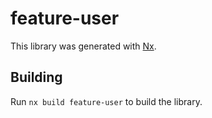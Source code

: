 # feature-user

This library was generated with [Nx](https://nx.dev).

## Building

Run `nx build feature-user` to build the library.
